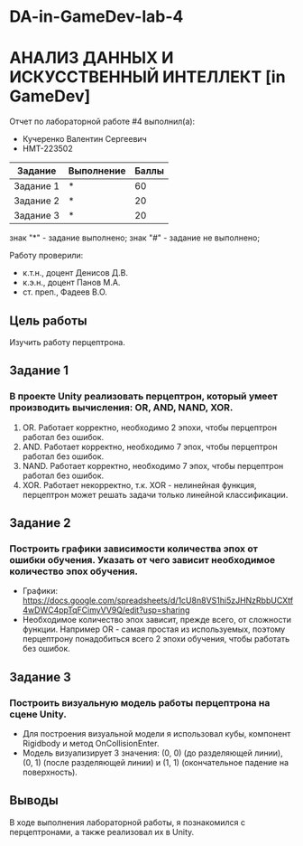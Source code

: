 # DA-in-GameDev-lab-4
# АНАЛИЗ ДАННЫХ И ИСКУССТВЕННЫЙ ИНТЕЛЛЕКТ [in GameDev]
Отчет по лабораторной работе #4 выполнил(а):
- Кучеренко Валентин Сергеевич
- НМТ-223502

| Задание | Выполнение | Баллы |
| ------ | ------ | ------ |
| Задание 1 | *| 60 |
| Задание 2 | * | 20 |
| Задание 3 | * | 20 |

знак "*" - задание выполнено; знак "#" - задание не выполнено;

Работу проверили:
- к.т.н., доцент Денисов Д.В.
- к.э.н., доцент Панов М.А.
- ст. преп., Фадеев В.О.
## Цель работы
Изучить работу перцептрона.

## Задание 1
### В проекте Unity реализовать перцептрон, который умеет производить вычисления: OR, AND, NAND, XOR.
1. OR. Работает корректно, необходимо 2 эпохи, чтобы перцептрон работал без ошибок.
2. AND. Работает корректно, необходимо 7 эпох, чтобы перцептрон работал без ошибок.
3. NAND. Работает корректно, необходимо 7 эпох, чтобы перцептрон работал без ошибок.
4. XOR. Работает некорректно, т.к. XOR - нелинейная функция, перцептрон может решать задачи только линейной классификации.

## Задание 2
### Построить графики зависимости количества эпох от ошибки  обучения. Указать от чего зависит необходимое количество эпох обучения.
- Графики: https://docs.google.com/spreadsheets/d/1cU8n8VS1hi5zJHNzRbbUCXtf4wDWC4ppTqFCimyVV9Q/edit?usp=sharing
- Необходимое количество эпох зависит, прежде всего, от сложности функции. Например OR - самая простая из используемых, поэтому перцептрону понадобиться всего 2 эпохи обучения, чтобы работать без ошибок.

## Задание 3
### Построить визуальную модель работы перцептрона на сцене Unity.
- Для построения визуальной модели я использовал кубы, компонент Rigidbody и метод OnCollisionEnter.
- Модель визуализирует 3 значения: (0, 0) (до разделяющей линии), (0, 1) (после разделяющей линии) и (1, 1) (окончательное падение на поверхность).

## Выводы
В ходе выполнения лабораторной работы, я познакомился с перцептронами, а также реализовал их в Unity.
